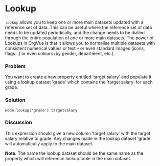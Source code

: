 # Lookup
`lookup` allows you to keep one or more main datasets updated with a reference set of data. This can be useful where the reference set of data needs to be updated periodically, and the change needs to be dialled through the entire population of one or more main datasets. 
The power of Lookups in OrgVue is that it allows you to normalise multiple datasets with consistent numerical values or text – or even standard images (icons, flags…) or even colours (by gender, department, etc.).

### Problem
You want to create a new property entitled 'target salary' and populate it using a lookup dataset 'grade' which contains the 'target salary' for each grade.

### Solution
```node.lookup('grade').targetsalary```

### Discussion
This expression should give a new column 'target salary' with the target salary relative to grade. Any changes made in the lookup dataset 'grade' will automatically apply to the main dataset.

**Note:** The name the lookup dataset should be the same name as the property which will reference lookup table in the main dataset.